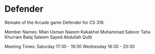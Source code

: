 # Defender
Remake of the Arcade game Defender for CS 319.

Member Names:
Mian Usman Naeem Kakakhel
Muhammad Saboor
Taha Khurram
Balaj Saleem
Sayed Abdullah Qutb

Meeting Times:
Saturday 17:30 - 19:30
Wednesday 18:30 - 20:30
